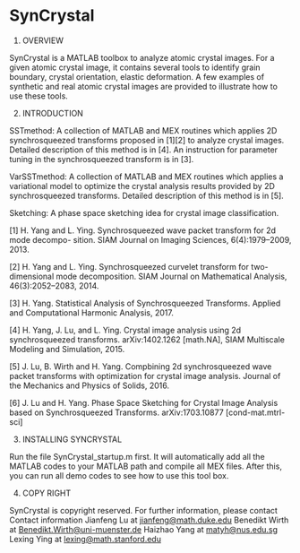 # SynCrystal

1. OVERVIEW

SynCrystal is a MATLAB toolbox to analyze atomic crystal images. For a given atomic crystal image, it contains several tools to identify grain boundary, crystal orientation, elastic deformation. A few examples of synthetic and real atomic crystal images are provided to illustrate how to use these tools.

2. INTRODUCTION

SSTmethod: A collection of MATLAB and MEX routines which applies 2D synchrosqueezed transforms proposed in [1][2] to analyze crystal images. Detailed description of this method is in [4]. An instruction for parameter tuning in the synchrosqueezed transform is in [3]. 

VarSSTmethod: A collection of MATLAB and MEX routines which applies a variational model to optimize the crystal analysis results provided by 2D synchrosqueezed transforms. Detailed description of this method is in [5]. 

Sketching: A phase space sketching idea for crystal image classification. 


[1] H. Yang and L. Ying. Synchrosqueezed wave packet transform for 2d mode decompo- sition. SIAM Journal on Imaging Sciences, 6(4):1979–2009, 2013.

[2] H. Yang and L. Ying. Synchrosqueezed curvelet transform for two-dimensional mode decomposition. SIAM Journal on Mathematical Analysis, 46(3):2052–2083, 2014.

[3] H. Yang. Statistical Analysis of Synchrosqueezed Transforms. Applied and Computational Harmonic Analysis, 2017.

[4] H. Yang, J. Lu, and L. Ying. Crystal image analysis using 2d synchrosqueezed transforms. arXiv:1402.1262 [math.NA], SIAM Multiscale Modeling and Simulation, 2015.

[5] J. Lu, B. Wirth and H. Yang. Compbining 2d synchrosqueezed wave packet transforms with optimization for crystal image analysis. Journal of the Mechanics and Physics of Solids, 2016.

[6] J. Lu and H. Yang. Phase Space Sketching for Crystal Image Analysis based on Synchrosqueezed Transforms. arXiv:1703.10877 [cond-mat.mtrl-sci]

3. INSTALLING SYNCRYSTAL

Run the file SynCrystal_startup.m first. It will automatically add all the MATLAB codes to your MATLAB path and compile all MEX files. After this, you can run all demo codes to see how to use this tool box.

4. COPY RIGHT

SynCrystal is copyright reserved. For further information, please contact 
Contact information
Jianfeng Lu at jianfeng@math.duke.edu
Benedikt Wirth at Benedikt.Wirth@uni-muenster.de
Haizhao Yang at matyh@nus.edu.sg
Lexing Ying at lexing@math.stanford.edu